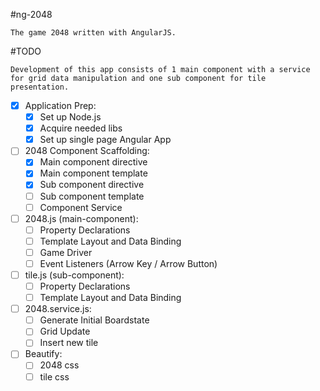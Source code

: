 #ng-2048
```
The game 2048 written with AngularJS.
```

#TODO
```
Development of this app consists of 1 main component with a service for grid data manipulation and one sub component for tile presentation.
```

- [x] Application Prep:
  - [x] Set up Node.js 
  - [x] Acquire needed libs 
  - [x] Set up single page Angular App

- [ ] 2048 Component Scaffolding:
  - [x] Main component directive
  - [x] Main component template
  - [x] Sub component directive
  - [ ] Sub component template
  - [ ] Component Service 

- [ ] 2048.js (main-component):
  - [ ] Property Declarations
  - [ ] Template Layout and Data Binding
  - [ ] Game Driver 
  - [ ] Event Listeners (Arrow Key / Arrow Button)

- [ ] tile.js (sub-component): 
  - [ ] Property Declarations
  - [ ] Template Layout and Data Binding

- [ ] 2048.service.js:
  - [ ] Generate Initial Boardstate
  - [ ] Grid Update
  - [ ] Insert new tile

- [ ] Beautify:
  - [ ] 2048 css
  - [ ] tile css 
